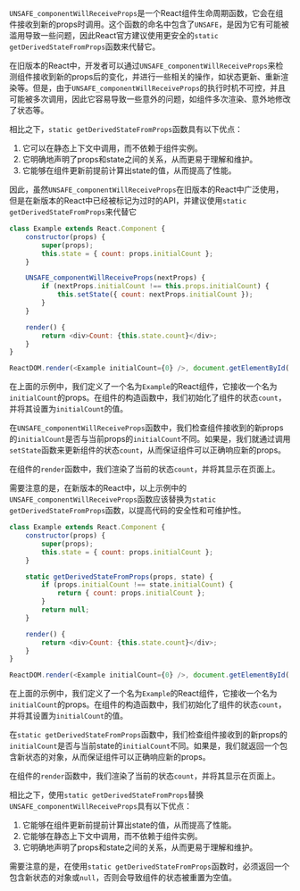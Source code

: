 `UNSAFE_componentWillReceiveProps`是一个React组件生命周期函数，它会在组件接收到新的props时调用。这个函数的命名中包含了`UNSAFE`，是因为它有可能被滥用导致一些问题，因此React官方建议使用更安全的`static getDerivedStateFromProps`函数来代替它。

在旧版本的React中，开发者可以通过`UNSAFE_componentWillReceiveProps`来检测组件接收到新的props后的变化，并进行一些相关的操作，如状态更新、重新渲染等。但是，由于`UNSAFE_componentWillReceiveProps`的执行时机不可控，并且可能被多次调用，因此它容易导致一些意外的问题，如组件多次渲染、意外地修改了状态等。

相比之下，`static getDerivedStateFromProps`函数具有以下优点：

1. 它可以在静态上下文中调用，而不依赖于组件实例。
2. 它明确地声明了props和state之间的关系，从而更易于理解和维护。
3. 它能够在组件更新前提前计算出state的值，从而提高了性能。

因此，虽然`UNSAFE_componentWillReceiveProps`在旧版本的React中广泛使用，但是在新版本的React中已经被标记为过时的API，并建议使用`static getDerivedStateFromProps`来代替它

```js
class Example extends React.Component {
    constructor(props) {
        super(props);
        this.state = { count: props.initialCount };
    }

    UNSAFE_componentWillReceiveProps(nextProps) {
        if (nextProps.initialCount !== this.props.initialCount) {
            this.setState({ count: nextProps.initialCount });
        }
    }

    render() {
        return <div>Count: {this.state.count}</div>;
    }
}

ReactDOM.render(<Example initialCount={0} />, document.getElementById('root'));

```

在上面的示例中，我们定义了一个名为`Example`的React组件，它接收一个名为`initialCount`的props。在组件的构造函数中，我们初始化了组件的状态`count`，并将其设置为`initialCount`的值。

在`UNSAFE_componentWillReceiveProps`函数中，我们检查组件接收到的新props的`initialCount`是否与当前props的`initialCount`不同。如果是，我们就通过调用`setState`函数来更新组件的状态`count`，从而保证组件可以正确响应新的props。

在组件的`render`函数中，我们渲染了当前的状态`count`，并将其显示在页面上。

需要注意的是，在新版本的React中，以上示例中的`UNSAFE_componentWillReceiveProps`函数应该替换为`static getDerivedStateFromProps`函数，以提高代码的安全性和可维护性。

```js
class Example extends React.Component {
    constructor(props) {
        super(props);
        this.state = { count: props.initialCount };
    }

    static getDerivedStateFromProps(props, state) {
        if (props.initialCount !== state.initialCount) {
            return { count: props.initialCount };
        }
        return null;
    }

    render() {
        return <div>Count: {this.state.count}</div>;
    }
}

ReactDOM.render(<Example initialCount={0} />, document.getElementById('root'));

```

在上面的示例中，我们定义了一个名为`Example`的React组件，它接收一个名为`initialCount`的props。在组件的构造函数中，我们初始化了组件的状态`count`，并将其设置为`initialCount`的值。

在`static getDerivedStateFromProps`函数中，我们检查组件接收到的新props的`initialCount`是否与当前state的`initialCount`不同。如果是，我们就返回一个包含新状态的对象，从而保证组件可以正确响应新的props。

在组件的`render`函数中，我们渲染了当前的状态`count`，并将其显示在页面上。

相比之下，使用`static getDerivedStateFromProps`替换`UNSAFE_componentWillReceiveProps`具有以下优点：

1. 它能够在组件更新前提前计算出state的值，从而提高了性能。
2. 它能够在静态上下文中调用，而不依赖于组件实例。
3. 它明确地声明了props和state之间的关系，从而更易于理解和维护。

需要注意的是，在使用`static getDerivedStateFromProps`函数时，必须返回一个包含新状态的对象或`null`，否则会导致组件的状态被重置为空值。